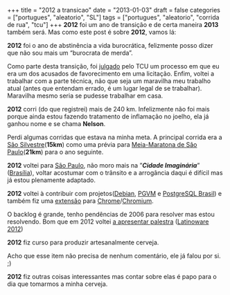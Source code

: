 +++
title = "2012 a transicao"
date = "2013-01-03"
draft = false
categories = ["portugues", "aleatorio", "SL"]
tags = ["portugues", "aleatorio", "corrida de rua", "tcu"]
+++
**2012** foi um ano de transição e de certa maneira **2013** também
será. Mas como este post é sobre **2012**, vamos lá:

**2012** foi o ano de abstinência a vida burocrática, felizmente posso
dizer que não sou mais um “burocrata de merda”.

Como parte desta transição, foi
[julgado](http://www.eduardosan.com/wp-content/uploads/2012/11/acordao-25696-2010.pdf)
pelo TCU um processo em que eu era um dos acusados de favorecimento em
uma licitação. Enfim, voltei a trabalhar com a parte técnica, não que
seja um maravilha meu trabalho atual (antes que entendam errado, é um
lugar legal de se trabalhar). Maravilha mesmo seria se pudesse trabalhar
em casa.

**2012** corri (do que registrei) mais de 240 km. Infelizmente não foi
mais porque ainda estou fazendo tratamento de inflamação no joelho, ela
já ganhou nome e se chama **Nelson**.

Perdi algumas corridas que estava na minha meta. A principal corrida era
a [São Silvestre](http://www.saosilvestre.com.br/)(**15km**) como uma
prévia para [Meia-Maratona de Sâo
Paulo](http://www.yescom.com.br/meiasp)(**21km**) para o ano seguinte.

**2012** voltei para [São Paulo](http://en.wikipedia.org/wiki/S%C3%A3o_Paulo), não moro mais na ”***Cidade Imaginária***” ([Brasília](http://en.wikipedia.org/wiki/Brasilia)), voltar acostumar com o trânsito e a arrogância daqui é difícil mas já estou plenamente adaptado.

**2012** voltei à contribuir com projetos([Debian](http://www.debian.org), [PGVM](https://github.com/guedes/pgvm) e [PostgreSQL Brasil](http://www.postgresql.org.br)) e também fiz uma [extensão](https://github.com/fike/Pragma_header) para [Chrome](https://www.google.com/intl/en/chrome/browser/)/[Chromium](http://www.chromium.org/).

O backlog é grande, tenho pendências de 2006 para resolver mas estou resolvendo. Bom que em 2012 voltei [a apresentar palestra](http://www.slideshare.net/fernandoike/um-milhao-de-usurios-simultneos) ([Latinoware 2012](http://2012.latinoware.org/pt/))

**2012** fiz curso para produzir artesanalmente cerveja.

Acho que esse item não precisa de nenhum comentário, ele já falou por si. ;)

**2012** fiz outras coisas interessantes mas contar sobre elas é papo para o dia que tomarmos a minha cerveja.
